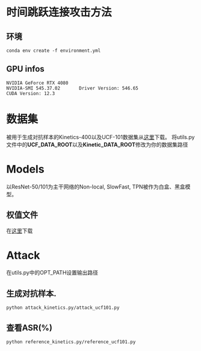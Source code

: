 # 时间跳跃连接攻击方法


## 环境

```
conda env create -f environment.yml
```
## GPU infos
```
NVIDIA GeForce RTX 4080
NVIDIA-SMI 545.37.02       Driver Version: 546.65       
CUDA Version: 12.3
```

# 数据集
被用于生成对抗样本的Kinetics-400以及UCF-101数据集从[这里](https://drive.google.com/drive/folders/1UFU2cCrm8RHk1L6PJy-rdiSzTU6-nal0?usp=drive_link)下载。 
将utils.py文件中的**UCF_DATA_ROOT**以及**Kinetic_DATA_ROOT**修改为你的数据集路径

# Models
以ResNet-50/101为主干网络的Non-local, SlowFast, TPN被作为白盒、黑盒模型。
## 权值文件
在[这里](https://drive.google.com/drive/folders/1yfDOYPYK_JbKKBX0dxpZ3RZqBts53NuZ?usp=sharing)下载

# Attack
在utils.py中的OPT_PATH设置输出路径
## 生成对抗样本.
```
python attack_kinetics.py/attack_ucf101.py
```
## 查看ASR(%)
```
python reference_kinetics.py/reference_ucf101.py
```